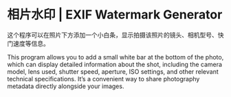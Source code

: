# 相片水印 | EXIF Watermark Generator

这个程序可以在照片下方添加一个小白条，显示拍摄该照片的镜头、相机型号、快门速度等信息。

This program allows you to add a small white bar at the bottom of the photo, which can display detailed information about the shot, including the camera model, lens used, shutter speed, aperture, ISO settings, and other relevant technical specifications. It’s a convenient way to share photography metadata directly alongside your images.
